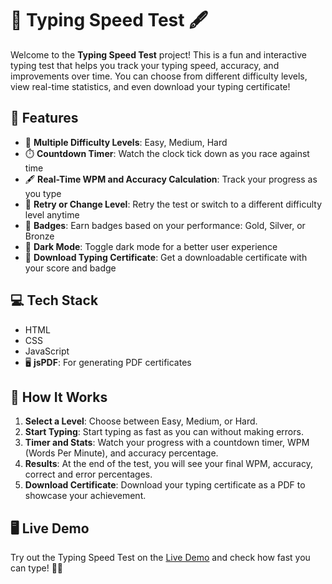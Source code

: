 # 📝 Typing Speed Test 🖋️

Welcome to the **Typing Speed Test** project! This is a fun and interactive typing test that helps you track your typing speed, accuracy, and improvements over time. You can choose from different difficulty levels, view real-time statistics, and even download your typing certificate!

## 📌 Features
- 🎯 **Multiple Difficulty Levels**: Easy, Medium, Hard
- ⏱️ **Countdown Timer**: Watch the clock tick down as you race against time
- 🖋️ **Real-Time WPM and Accuracy Calculation**: Track your progress as you type
- 🔄 **Retry or Change Level**: Retry the test or switch to a different difficulty level anytime
- 🏅 **Badges**: Earn badges based on your performance: Gold, Silver, or Bronze
- 🖤 **Dark Mode**: Toggle dark mode for a better user experience
- 📜 **Download Typing Certificate**: Get a downloadable certificate with your score and badge

## 💻 Tech Stack
- HTML
- CSS
- JavaScript
- 🖥️ **jsPDF**: For generating PDF certificates

## 🚀 How It Works
1. **Select a Level**: Choose between Easy, Medium, or Hard.
2. **Start Typing**: Start typing as fast as you can without making errors.
3. **Timer and Stats**: Watch your progress with a countdown timer, WPM (Words Per Minute), and accuracy percentage.
4. **Results**: At the end of the test, you will see your final WPM, accuracy, correct and error percentages.
5. **Download Certificate**: Download your typing certificate as a PDF to showcase your achievement.

## 🖥️ Live Demo
Try out the Typing Speed Test on the [Live Demo](#) and check how fast you can type! 🏃‍♂️

